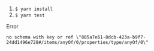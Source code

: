 1. `$ yarn install`
1. `$ yarn test`

Error

```
no schema with key or ref \"805a7e61-8dcb-423a-b9f7-24dd1496e728#/items/anyOf/0/properties/type/anyOf/0\"
```
